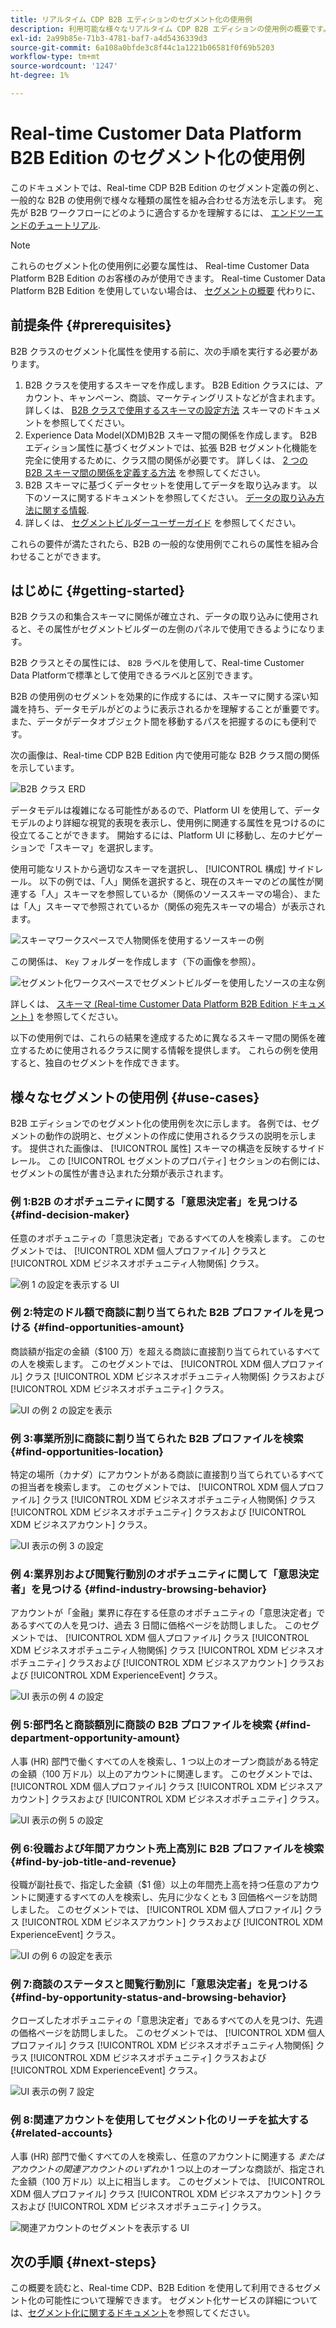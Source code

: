```yaml
---
title: リアルタイム CDP B2B エディションのセグメント化の使用例
description: 利用可能な様々なリアルタイム CDP B2B エディションの使用例の概要です。
exl-id: 2a99b85e-71b3-4781-baf7-a4d5436339d3
source-git-commit: 6a108a0bfde3c8f44c1a1221b06581f0f69b5203
workflow-type: tm+mt
source-wordcount: '1247'
ht-degree: 1%

---
```


# Real-time Customer Data Platform B2B Edition のセグメント化の使用例

このドキュメントでは、Real-time CDP B2B Edition のセグメント定義の例と、一般的な B2B の使用例で様々な種類の属性を組み合わせる方法を示します。 宛先が B2B ワークフローにどのように適合するかを理解するには、 [エンドツーエンドのチュートリアル](../b2b-tutorial.md#create-a-segment-to-evaluate-your-data).

>[!NOTE]
>
>これらのセグメント化の使用例に必要な属性は、 Real-time Customer Data Platform B2B Edition のお客様のみが使用できます。 Real-time Customer Data Platform B2B Edition を使用していない場合は、 [セグメントの概要](./segmentation-overview.md) 代わりに、

## 前提条件 {#prerequisites}

B2B クラスのセグメント化属性を使用する前に、次の手順を実行する必要があります。

1. B2B クラスを使用するスキーマを作成します。 B2B Edition クラスには、アカウント、キャンペーン、商談、マーケティングリストなどが含まれます。 詳しくは、 [B2B クラスで使用するスキーマの設定方法](../schemas/b2b.md) スキーマのドキュメントを参照してください。
1. Experience Data Model(XDM)B2B スキーマ間の関係を作成します。 B2B エディション属性に基づくセグメントでは、拡張 B2B セグメント化機能を完全に使用するために、クラス間の関係が必要です。 詳しくは、 [2 つの B2B スキーマ間の関係を定義する方法](../../xdm/tutorials/relationship-b2b.md) を参照してください。
1. B2B スキーマに基づくデータセットを使用してデータを取り込みます。 以下のソースに関するドキュメントを参照してください。 [データの取り込み方法に関する情報](../../sources/connectors/adobe-applications/marketo/marketo.md).
1. 詳しくは、 [セグメントビルダーユーザーガイド](../../segmentation/ui/segment-builder.md) を参照してください。

これらの要件が満たされたら、B2B の一般的な使用例でこれらの属性を組み合わせることができます。

## はじめに {#getting-started}

B2B クラスの和集合スキーマに関係が確立され、データの取り込みに使用されると、その属性がセグメントビルダーの左側のパネルで使用できるようになります。

B2B クラスとその属性には、 `B2B` ラベルを使用して、Real-time Customer Data Platformで標準として使用できるラベルと区別できます。

B2B の使用例のセグメントを効果的に作成するには、スキーマに関する深い知識を持ち、データモデルがどのように表示されるかを理解することが重要です。 また、データがデータオブジェクト間を移動するパスを把握するのにも便利です。

次の画像は、Real-time CDP B2B Edition 内で使用可能な B2B クラス間の関係を示しています。

![B2B クラス ERD](../assets/segmentation/b2b-classes.png)

データモデルは複雑になる可能性があるので、Platform UI を使用して、データモデルのより詳細な視覚的表現を表示し、使用例に関連する属性を見つけるのに役立てることができます。 開始するには、Platform UI に移動し、左のナビゲーションで「スキーマ」を選択します。

使用可能なリストから適切なスキーマを選択し、 [!UICONTROL 構成] サイドレール。 以下の例では、「人」関係を選択すると、現在のスキーマのどの属性が関連する「人」スキーマを参照しているか（関係のソーススキーマの場合）、または「人」スキーマで参照されているか（関係の宛先スキーマの場合）が表示されます。

![スキーマワークスペースで人物関係を使用するソースキーの例](../assets/segmentation/source-key-schema-relationship-example.png)

この関係は、 `Key` フォルダーを作成します（下の画像を参照）。

![セグメント化ワークスペースでセグメントビルダーを使用したソースの主な例](../assets/segmentation/source-key-segmentation-example.png)

詳しくは、 [スキーマ (Real-time Customer Data Platform B2B Edition ドキュメント )](../schemas/b2b.md) を参照してください。

以下の使用例では、これらの結果を達成するために異なるスキーマ間の関係を確立するために使用されるクラスに関する情報を提供します。 これらの例を使用すると、独自のセグメントを作成できます。

## 様々なセグメントの使用例 {#use-cases}

B2B エディションでのセグメント化の使用例を次に示します。 各例では、セグメントの動作の説明と、セグメントの作成に使用されるクラスの説明を示します。 提供された画像は、 [!UICONTROL 属性] スキーマの構造を反映するサイドレール。 この [!UICONTROL セグメントのプロパティ] セクションの右側には、セグメントの属性が書き込まれた分類が表示されます。

### 例 1:B2B のオポチュニティに関する「意思決定者」を見つける {#find-decision-maker}

任意のオポチュニティの「意思決定者」であるすべての人を検索します。 このセグメントでは、 [!UICONTROL XDM 個人プロファイル] クラスと [!UICONTROL XDM ビジネスオポチュニティ人物関係] クラス。

![例 1 の設定を表示する UI](../assets/segmentation/example-1.png)

### 例 2:特定のドル額で商談に割り当てられた B2B プロファイルを見つける {#find-opportunities-amount}

商談額が指定の金額（$100 万）を超える商談に直接割り当てられているすべての人を検索します。 このセグメントでは、 [!UICONTROL XDM 個人プロファイル] クラス [!UICONTROL XDM ビジネスオポチュニティ人物関係] クラスおよび [!UICONTROL XDM ビジネスオポチュニティ] クラス。

![UI の例 2 の設定を表示](../assets/segmentation/example-2.png)

### 例 3:事業所別に商談に割り当てられた B2B プロファイルを検索 {#find-opportunities-location}

特定の場所（カナダ）にアカウントがある商談に直接割り当てられているすべての担当者を検索します。 このセグメントでは、 [!UICONTROL XDM 個人プロファイル] クラス [!UICONTROL XDM ビジネスオポチュニティ人物関係] クラス [!UICONTROL XDM ビジネスオポチュニティ] クラスおよび [!UICONTROL XDM ビジネスアカウント] クラス。

![UI 表示の例 3 の設定](../assets/segmentation/example-3.png)

### 例 4:業界別および閲覧行動別のオポチュニティに関して「意思決定者」を見つける {#find-industry-browsing-behavior}

アカウントが「金融」業界に存在する任意のオポチュニティの「意思決定者」であるすべての人を見つけ、過去 3 日間に価格ページを訪問しました。 このセグメントでは、 [!UICONTROL XDM 個人プロファイル] クラス [!UICONTROL XDM ビジネスオポチュニティ人物関係] クラス [!UICONTROL XDM ビジネスオポチュニティ] クラスおよび [!UICONTROL XDM ビジネスアカウント] クラスおよび [!UICONTROL XDM ExperienceEvent] クラス。

![UI 表示の例 4 の設定](../assets/segmentation/example-4.png)

### 例 5:部門名と商談額別に商談の B2B プロファイルを検索 {#find-department-opportunity-amount}

人事 (HR) 部門で働くすべての人を検索し、1 つ以上のオープン商談がある特定の金額（100 万ドル）以上のアカウントに関連します。 このセグメントでは、 [!UICONTROL XDM 個人プロファイル] クラス [!UICONTROL XDM ビジネスアカウント] クラスおよび [!UICONTROL XDM ビジネスオポチュニティ] クラス。

![UI 表示の例 5 の設定](../assets/segmentation/example-5.png)

### 例 6:役職および年間アカウント売上高別に B2B プロファイルを検索 {#find-by-job-title-and-revenue}

役職が副社長で、指定した金額（$1 億）以上の年間売上高を持つ任意のアカウントに関連するすべての人を検索し、先月に少なくとも 3 回価格ページを訪問しました。 このセグメントでは、 [!UICONTROL XDM 個人プロファイル] クラス [!UICONTROL XDM ビジネスアカウント] クラスおよび [!UICONTROL XDM ExperienceEvent] クラス。

![UI の例 6 の設定を表示](../assets/segmentation/example-6.png)

### 例 7:商談のステータスと閲覧行動別に「意思決定者」を見つける {#find-by-opportunity-status-and-browsing-behavior}

クローズしたオポチュニティの「意思決定者」であるすべての人を見つけ、先週の価格ページを訪問しました。 このセグメントでは、 [!UICONTROL XDM 個人プロファイル] クラス [!UICONTROL XDM ビジネスオポチュニティ人物関係] クラス [!UICONTROL XDM ビジネスオポチュニティ] クラスおよび [!UICONTROL XDM ExperienceEvent] クラス。

![UI 表示の例 7 設定](../assets/segmentation/example-7.png)

### 例 8:関連アカウントを使用してセグメント化のリーチを拡大する {#related-accounts}

人事 (HR) 部門で働くすべての人を検索し、任意のアカウントに関連する *またはアカウントの関連アカウントのいずれか* 1 つ以上のオープンな商談が、指定された金額（100 万ドル）以上に相当します。 このセグメントでは、 [!UICONTROL XDM 個人プロファイル] クラス [!UICONTROL XDM ビジネスアカウント] クラスおよび [!UICONTROL XDM ビジネスオポチュニティ] クラス。

![関連アカウントのセグメントを表示する UI](../assets/segmentation/segmentation-related-accounts.png)

## 次の手順 {#next-steps}

この概要を読むと、Real-time CDP、B2B Edition を使用して利用できるセグメント化の可能性について理解できます。 セグメント化サービスの詳細については、[セグメント化に関するドキュメント](../../segmentation/home.md)を参照してください。
